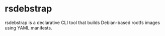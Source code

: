 # rsdebstrap
rsdebstrap is a declarative CLI tool that builds Debian-based rootfs images using YAML manifests.

